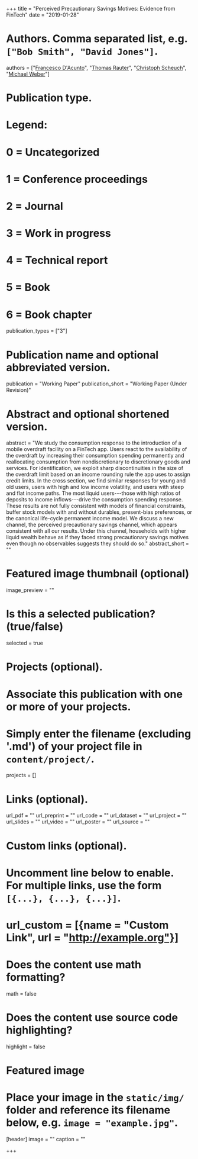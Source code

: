 +++
title = "Perceived Precautionary Savings Motives: Evidence from FinTech"
date = "2019-01-28"

# Authors. Comma separated list, e.g. `["Bob Smith", "David Jones"]`.
authors = ["[Francesco D'Acunto](http://www.francescodacunto.com/)", "[Thomas Rauter](http://www.thomas-rauter.com/)", "[Christoph Scheuch](https://christophscheuch.github.io/)", "[Michael Weber](http://faculty.chicagobooth.edu/michael.weber/)"]

# Publication type.
# Legend:
# 0 = Uncategorized
# 1 = Conference proceedings
# 2 = Journal
# 3 = Work in progress
# 4 = Technical report
# 5 = Book
# 6 = Book chapter
publication_types = ["3"]

# Publication name and optional abbreviated version.
publication = "Working Paper"
publication_short = "Working Paper (Under Revision)"

# Abstract and optional shortened version.
abstract = "We study the consumption response to the introduction of a mobile overdraft facility on a FinTech app. Users react to the availability of the overdraft by increasing their consumption spending permanently and reallocating consumption from nondiscretionary to discretionary goods and services. For identification, we exploit sharp discontinuities in the size of the overdraft limit based on an income rounding rule the app uses to assign credit limits. In the cross section, we find similar responses for young and old users, users with high and low income volatility, and users with steep and flat income paths. The most liquid users---those with high ratios of deposits to income inflows---drive the consumption spending response. These results are not fully consistent with models of financial constraints, buffer stock models with and without durables, present-bias preferences, or the canonical life-cycle permanent income model. We discuss a new channel, the perceived precautionary savings channel, which appears consistent with all our results. Under this channel, households with higher liquid wealth behave as if they faced strong precautionary savings motives even though no observables suggests they should do so."
abstract_short = ""

# Featured image thumbnail (optional)
image_preview = ""

# Is this a selected publication? (true/false)
selected = true

# Projects (optional).
#   Associate this publication with one or more of your projects.
#   Simply enter the filename (excluding '.md') of your project file in `content/project/`.
projects = []

# Links (optional).
url_pdf = ""
url_preprint = ""
url_code = ""
url_dataset = ""
url_project = ""
url_slides = ""
url_video = ""
url_poster = ""
url_source = ""

# Custom links (optional).
#   Uncomment line below to enable. For multiple links, use the form `[{...}, {...}, {...}]`.
# url_custom = [{name = "Custom Link", url = "http://example.org"}]

# Does the content use math formatting?
math = false

# Does the content use source code highlighting?
highlight = false

# Featured image
# Place your image in the `static/img/` folder and reference its filename below, e.g. `image = "example.jpg"`.
[header]
image = ""
caption = ""

+++



